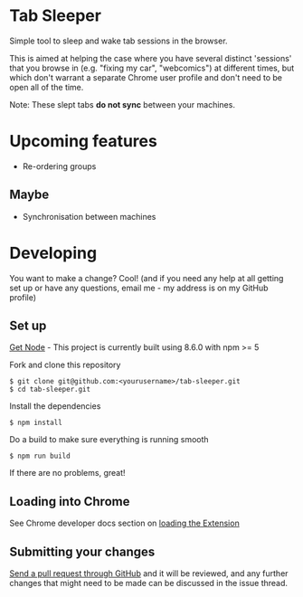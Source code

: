 # Tab Sleeper

Simple tool to sleep and wake tab sessions in the browser.

This is aimed at helping the case where you have several distinct 'sessions'
that you browse in (e.g. "fixing my car", "webcomics") at different times, but
which don't warrant a separate Chrome user profile and don't need to be open
all of the time.

Note: These slept tabs **do not sync** between your machines.

# Upcoming features

- Re-ordering groups

## Maybe

- Synchronisation between machines

# Developing

You want to make a change? Cool! (and if you need any help at all getting set
up or have any questions, email me - my address is on my GitHub profile)

## Set up

[Get Node](https://nodejs.org/en/) - This project is currently built using
8.6.0 with npm >= 5

Fork and clone this repository

    $ git clone git@github.com:<yourusername>/tab-sleeper.git
    $ cd tab-sleeper.git

Install the dependencies

    $ npm install

Do a build to make sure everything is running smooth

    $ npm run build

If there are no problems, great!

## Loading into Chrome

See Chrome developer docs section on [loading the
Extension](https://developer.chrome.com/extensions/getstarted#unpacked)

## Submitting your changes

[Send a pull request through
GitHub](https://help.github.com/articles/using-pull-requests/) and it will be
reviewed, and any further changes that might need to be made can be discussed
in the issue thread.
